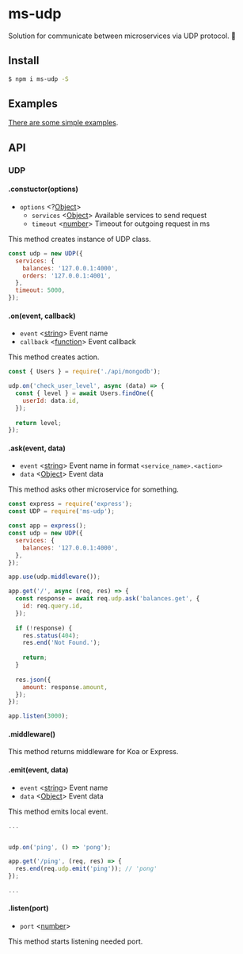 # ms-udp

Solution for communicate between microservices via UDP protocol. 🔬

## Install

```sh
$ npm i ms-udp -S
```

## Examples

[There are some simple examples](examplpes).

## API

### UDP

#### .constuctor(options)

* `options` <?[Object](https://developer.mozilla.org/en-US/docs/Web/JavaScript/Reference/Global_Objects/Object)>
  * `services` <[Object](https://developer.mozilla.org/en-US/docs/Web/JavaScript/Reference/Global_Objects/Object)> Available services to send request
  * `timeout` <[number](https://developer.mozilla.org/en-US/docs/Web/JavaScript/Data_structures#Number_type)> Timeout for outgoing request in ms 

This method creates instance of UDP class.

```js
const udp = new UDP({
  services: {
    balances: '127.0.0.1:4000',
    orders: '127.0.0.1:4001',
  },
  timeout: 5000,
});
```

#### .on(event, callback)

* `event` <[string](https://developer.mozilla.org/en-US/docs/Web/JavaScript/Data_structures#String_type)> Event name
* `callback` <[function](https://developer.mozilla.org/en-US/docs/Web/JavaScript/Reference/Global_Objects/Function)> Event callback

This method creates action.

```js
const { Users } = require('./api/mongodb');

udp.on('check_user_level', async (data) => {
  const { level } = await Users.findOne({
    userId: data.id,
  });
  
  return level;
});
```

#### .ask(event, data)

* `event` <[string](https://developer.mozilla.org/en-US/docs/Web/JavaScript/Data_structures#String_type)> Event name in format `<service_name>.<action>`
* `data` <[Object](https://developer.mozilla.org/en-US/docs/Web/JavaScript/Reference/Global_Objects/Object)> Event data

This method asks other microservice for something.

```js
const express = require('express');
const UDP = require('ms-udp');

const app = express();
const udp = new UDP({
  services: {
    balances: '127.0.0.1:4000',
  },
});

app.use(udp.middleware());

app.get('/', async (req, res) => {
  const response = await req.udp.ask('balances.get', {
    id: req.query.id,
  });
  
  if (!response) {
    res.status(404);
    res.end('Not Found.');
    
    return;
  }
  
  res.json({
    amount: response.amount,
  });
});

app.listen(3000);
```

#### .middleware()

This method returns middleware for Koa or Express.

#### .emit(event, data)

* `event` <[string](https://developer.mozilla.org/en-US/docs/Web/JavaScript/Data_structures#String_type)> Event name
* `data` <[Object](https://developer.mozilla.org/en-US/docs/Web/JavaScript/Reference/Global_Objects/Object)> Event data

This method emits local event.

```js
...


udp.on('ping', () => 'pong');

app.get('/ping', (req, res) => {
  res.end(req.udp.emit('ping')); // 'pong'
});

...
``` 

#### .listen(port)

* `port` <[number](https://developer.mozilla.org/en-US/docs/Web/JavaScript/Data_structures#Number_type)>

This method starts listening needed port.
